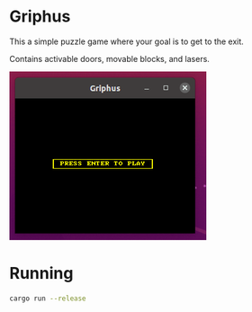 # Griphus
This a simple puzzle game where your goal is to get to the exit.

Contains activable doors, movable blocks, and lasers.

![](media/demo-01.gif)
# Running

```sh
cargo run --release
```
